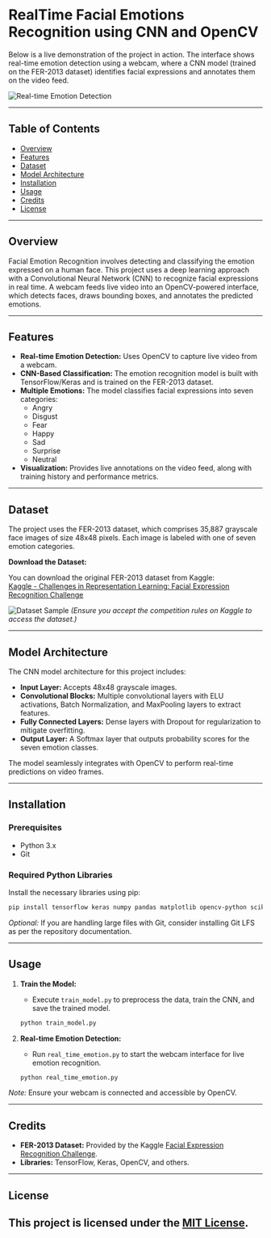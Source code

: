 # RealTime Facial Emotions Recognition using CNN and OpenCV

Below is a live demonstration of the project in action. The interface shows real-time emotion detection using a webcam, where a CNN model (trained on the FER-2013 dataset) identifies facial expressions and annotates them on the video feed.

![Real-time Emotion Detection](https://github.com/user-attachments/assets/213b154e-1ef3-4bc8-ad67-783c6105f526)

---

## Table of Contents

- [Overview](#overview)
- [Features](#features)
- [Dataset](#dataset)
- [Model Architecture](#model-architecture)
- [Installation](#installation)
- [Usage](#usage)
- [Credits](#credits)
- [License](#license)

---

## Overview

Facial Emotion Recognition involves detecting and classifying the emotion expressed on a human face. This project uses a deep learning approach with a Convolutional Neural Network (CNN) to recognize facial expressions in real time. A webcam feeds live video into an OpenCV-powered interface, which detects faces, draws bounding boxes, and annotates the predicted emotions.

---

## Features

- **Real-time Emotion Detection:** Uses OpenCV to capture live video from a webcam.
- **CNN-Based Classification:** The emotion recognition model is built with TensorFlow/Keras and is trained on the FER-2013 dataset.
- **Multiple Emotions:** The model classifies facial expressions into seven categories:
  - Angry
  - Disgust
  - Fear
  - Happy
  - Sad
  - Surprise
  - Neutral
- **Visualization:** Provides live annotations on the video feed, along with training history and performance metrics.

---

## Dataset

The project uses the FER-2013 dataset, which comprises 35,887 grayscale face images of size 48x48 pixels. Each image is labeled with one of seven emotion categories.

**Download the Dataset:**

You can download the original FER-2013 dataset from Kaggle:  
[Kaggle - Challenges in Representation Learning: Facial Expression Recognition Challenge](https://www.kaggle.com/c/challenges-in-representation-learning-facial-expression-recognition-challenge/data)

![Dataset Sample](https://github.com/user-attachments/assets/cea915ec-fc61-4431-85a4-a5ada582fb69)
*(Ensure you accept the competition rules on Kaggle to access the dataset.)*

---

## Model Architecture

The CNN model architecture for this project includes:

- **Input Layer:** Accepts 48x48 grayscale images.
- **Convolutional Blocks:** Multiple convolutional layers with ELU activations, Batch Normalization, and MaxPooling layers to extract features.
- **Fully Connected Layers:** Dense layers with Dropout for regularization to mitigate overfitting.
- **Output Layer:** A Softmax layer that outputs probability scores for the seven emotion classes.

The model seamlessly integrates with OpenCV to perform real-time predictions on video frames.

---

## Installation

### Prerequisites

- Python 3.x
- Git

### Required Python Libraries

Install the necessary libraries using pip:

```sh
pip install tensorflow keras numpy pandas matplotlib opencv-python scikit-learn scikit-plot seaborn
```

*Optional:* If you are handling large files with Git, consider installing Git LFS as per the repository documentation.

---

## Usage

1. **Train the Model:**
   - Execute `train_model.py` to preprocess the data, train the CNN, and save the trained model.
   
   ```sh
   python train_model.py
   ```

2. **Real-time Emotion Detection:**
   - Run `real_time_emotion.py` to start the webcam interface for live emotion recognition.
   
   ```sh
   python real_time_emotion.py
   ```

*Note:* Ensure your webcam is connected and accessible by OpenCV.

---

## Credits

- **FER-2013 Dataset:** Provided by the Kaggle [Facial Expression Recognition Challenge](https://www.kaggle.com/c/challenges-in-representation-learning-facial-expression-recognition-challenge/data).
- **Libraries:** TensorFlow, Keras, OpenCV, and others.

---

## License

This project is licensed under the [MIT License](LICENSE).
---
